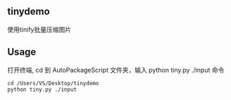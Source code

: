 ## tinydemo
使用tinify批量压缩图片
## Usage

打开终端, cd 到 AutoPackageScript 文件夹，输入 python tiny.py ./input 命令
```
cd /Users/VS/Desktop/tinydemo
python tiny.py ./input
```
